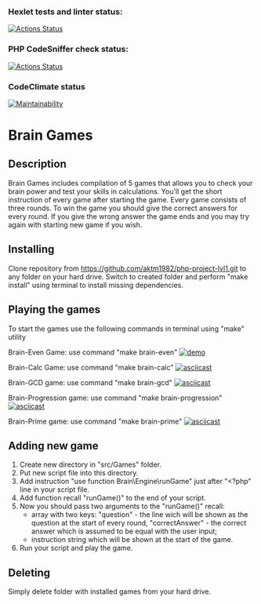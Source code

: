 ### Hexlet tests and linter status:
[![Actions Status](https://github.com/aktm1982/php-project-lvl1/workflows/hexlet-check/badge.svg)](https://github.com/aktm1982/php-project-lvl1/actions)
### PHP CodeSniffer check status:
[![Actions Status](https://github.com/aktm1982/php-project-lvl1/workflows/phpcs-check/badge.svg)](https://github.com/aktm1982/php-project-lvl1/actions)
### CodeClimate status
[![Maintainability](https://api.codeclimate.com/v1/badges/d087fcc098958ca20632/maintainability)](https://codeclimate.com/github/aktm1982/php-project-lvl1/maintainability)

Brain Games
============

Description
-----------
Brain Games includes compilation of 5 games that allows you to check your brain power and test your skills in calculations.
You'll get the short instruction of every game after starting the game.
Every game consists of three  rounds. To win the game you should give the correct answers for every round.
If you give the wrong answer the game ends and you may try again with starting new game if you wish.


Installing
----------
Clone repository from https://github.com/aktm1982/php-project-lvl1.git to any folder on your hard drive.
Switch to created folder and perform "make install" using terminal to install missing dependencies.


Playing the games
-----------------
To start the games use the following commands in terminal using "make" utility

Brain-Even Game: 
use command "make brain-even"
[![demo](https://asciinema.org/a/gyoJkGKpWGukXRa5Gqav41G2q.svg)](https://asciinema.org/a/gyoJkGKpWGukXRa5Gqav41G2q?rows=17&size=medium&autoplay=1)

Brain-Calc Game: 
use command "make brain-calc"
[![asciicast](https://asciinema.org/a/f70AXYu6DI47S6ywZFkhQrRqz.png)](https://asciinema.org/a/f70AXYu6DI47S6ywZFkhQrRqz?rows=17&size=medium&autoplay=1)

Brain-GCD game: 
use command "make brain-gcd"
[![asciicast](https://asciinema.org/a/FxjmTOvsQ3ij0qlt952JzorCw.png)](https://asciinema.org/a/FxjmTOvsQ3ij0qlt952JzorCw?rows=17&size=medium&autoplay=1)

Brain-Progression game: 
use command "make brain-progression"
[![asciicast](https://asciinema.org/a/c4VC4aqvGYIDQYULVclEFvXJ8.png)](https://asciinema.org/a/c4VC4aqvGYIDQYULVclEFvXJ8?rows=17&size=medium&autoplay=1)

Brain-Prime game: 
use command "make brain-prime"
[![asciicast](https://asciinema.org/a/FIhRaEcFdh2TyLNZReZrMo1Ox.png)](https://asciinema.org/a/FIhRaEcFdh2TyLNZReZrMo1Ox?rows=17&size=medium&autoplay=1)


Adding new game
---------------
1. Create new directory in "src/Games" folder.
2. Put new script file into this directory.
3. Add instruction "use function Brain\Engine\runGame" just after "<?php" line in your script file.
4. Add function recall "runGame()" to the end of your script.
5. Now you should pass two arguments to the "runGame()" recall:
   - array with two keys: "question" - the line wich will be shown as the question at the start of every round, "correctAnswer" - the correct answer which is assumed to be equal with the user input;
   - instruction string which will be shown at the start of the game.
6. Run your script and play the game.


Deleting
--------
Simply delete folder with installed games from your hard drive.